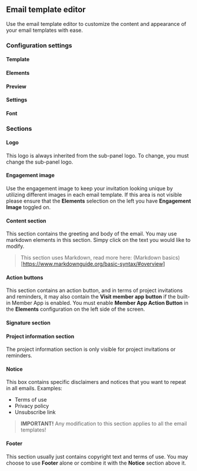 ## Email template editor
Use the email template editor to customize the content and appearance of your email templates with ease. 

### Configuration settings

#### Template

#### Elements

#### Preview

#### Settings

#### Font


### Sections

#### Logo
This logo is always inherited from the sub-panel logo. To change, you must change the sub-panel logo.

#### Engagement image
Use the engagement image to keep your invitation looking unique by utilizing different images in each email template. If this area is not visible please ensure that the **Elements** selection on the left you have **Engagement Image** toggled on.

#### Content section
This section contains the greeting and body of the email. You may use markdown elements in this section. Simpy click on the text you would like to modify.

> This section uses Markdown, read more here: (Markdown basics)[https://www.markdownguide.org/basic-syntax/#overview]

#### Action buttons
This section contains an action button, and in terms of project invitations and reminders, it may also contain the **Visit member app button** if the built-in Member App is enabled. You must enable **Member App Action Button** in the **Elements** configuration on the left side of the screen.

#### Signature section

#### Project information section
The project information section is only visible for project invitations or reminders.

#### Notice
This box contains specific disclaimers and notices that you want to repeat in all emails. Examples:

- Terms of use
- Privacy policy
- Unsubscribe link

> **IMPORTANT!** Any modification to this section applies to all the email templates!

#### Footer
This section usually just contains copyright text and terms of use. You may choose to use **Footer** alone or combine it with the **Notice** section above it.
